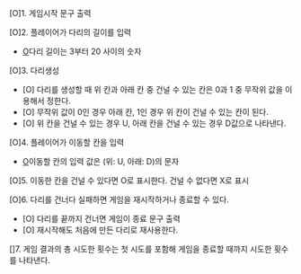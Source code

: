 [O]1. 게임시작 문구 출력

[O]2. 플레이어가 다리의 길이를 입력
  - [O](예외처리)다리 길이는 3부터 20 사이의 숫자

[O]3. 다리생성
  - [O] 다리를 생성할 때 위 칸과 아래 칸 중 건널 수 있는 칸은 0과 1 중 무작위 값을 이용해서 정한다.
  - [O] 무작위 값이 0인 경우 아래 칸, 1인 경우 위 칸이 건널 수 있는 칸이 된다.
  - [O] 위 칸을 건널 수 있는 경우 U, 아래 칸을 건널 수 있는 경우 D값으로 나타낸다.

[O]4. 플레이어가 이동할 칸을 입력
  - [O](예외처리)이동할 칸의 입력 값은 (위: U, 아래: D)의 문자

[O]5. 이동한 칸을 건널 수 있다면 O로 표시한다. 건널 수 없다면 X로 표시

[O]6. 다리를 건너다 실패하면 게임을 재시작하거나 종료할 수 있다.
  - [O] 다리를 끝까지 건너면 게임이 종료 문구 출력
  - [O] 재시작해도 처음에 만든 다리로 재사용한다.

[]7. 게임 결과의 총 시도한 횟수는 첫 시도를 포함해 게임을 종료할 때까지 시도한 횟수를 나타낸다.
